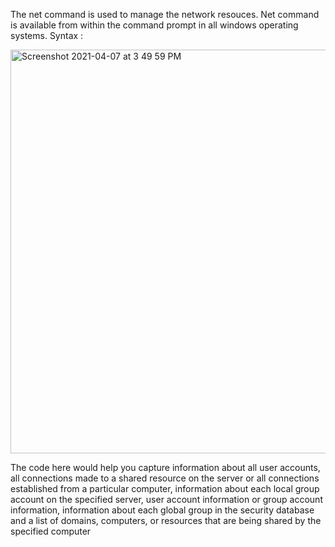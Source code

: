 The net command is used to manage the network resouces. Net command is available from within the command prompt in all windows operating systems. 
Syntax :

<img width="646" alt="Screenshot 2021-04-07 at 3 49 59 PM" src="https://user-images.githubusercontent.com/38780740/113925336-ea8fc780-97b8-11eb-8c50-2ed1a37f0934.png">

The code here would help you capture information about all user accounts, all connections made to a shared resource on the server or all connections established from a particular computer, information about each local group account on the specified server, user account information or group account information, information about each global group in the security database and a list of domains, computers, or resources that are being shared by the specified computer 


